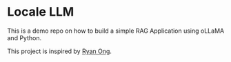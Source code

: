 # Locale LLM

This is a demo repo on how to build a simple RAG Application using oLLaMA and Python.

This project is inspired by [Ryan Ong](https://www.datacamp.com/tutorial/llama-3-1-rag).